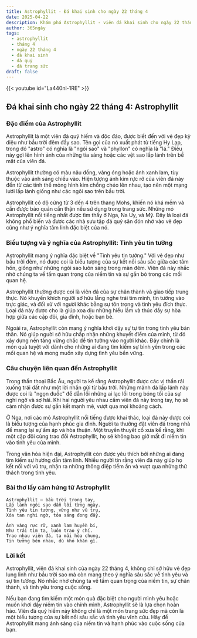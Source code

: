 ```yaml
---
title: Astrophyllit - Đá khai sinh cho ngày 22 tháng 4
date: 2025-04-22
description: Khám phá Astrophyllit - viên đá khai sinh cho ngày 22 tháng 4, biểu tượng của Tình yêu tin tưởng. Cùng tìm hiểu ý nghĩa sâu sắc của viên đá độc đáo này.
author: 365ngày
tags:
  - astrophyllit
  - tháng 4
  - ngày 22 tháng 4
  - đá khai sinh
  - đá quý
  - đá trang sức
draft: false
---
```


{{< youtube id="La440nl-1RE" >}}

## Đá khai sinh cho ngày 22 tháng 4: Astrophyllit

### Đặc điểm của Astrophyllit

Astrophyllit là một viên đá quý hiếm và độc đáo, được biết đến với vẻ đẹp kỳ diệu như bầu trời đêm đầy sao. Tên gọi của nó xuất phát từ tiếng Hy Lạp, trong đó "astro" có nghĩa là "ngôi sao" và "phyllon" có nghĩa là "lá." Điều này gợi lên hình ảnh của những tia sáng hoặc các vệt sao lấp lánh trên bề mặt của viên đá.

Astrophyllit thường có màu nâu đồng, vàng óng hoặc ánh xanh lam, tùy thuộc vào ánh sáng chiếu vào. Hiện tượng ánh kim rực rỡ của viên đá này đến từ các tinh thể mỏng hình kim chồng chéo lên nhau, tạo nên một mạng lưới lấp lánh giống như các ngôi sao trên bầu trời.

Astrophyllit có độ cứng từ 3 đến 4 trên thang Mohs, khiến nó khá mềm và cần được bảo quản cẩn thận nếu sử dụng trong trang sức. Những mỏ Astrophyllit nổi tiếng nhất được tìm thấy ở Nga, Na Uy, và Mỹ. Đây là loại đá không phổ biến và được các nhà sưu tập đá quý săn đón nhờ vào vẻ đẹp cũng như ý nghĩa tâm linh đặc biệt của nó.

### Biểu tượng và ý nghĩa của Astrophyllit: Tình yêu tin tưởng

Astrophyllit mang ý nghĩa đặc biệt về "Tình yêu tin tưởng." Với vẻ đẹp như bầu trời đêm, nó được coi là biểu tượng của sự kết nối sâu sắc giữa các tâm hồn, giống như những ngôi sao luôn sáng trong màn đêm. Viên đá này nhắc nhở chúng ta về tầm quan trọng của niềm tin và sự gắn bó trong các mối quan hệ.

Astrophyllit thường được coi là viên đá của sự chân thành và giao tiếp trung thực. Nó khuyến khích người sở hữu lắng nghe trái tim mình, tin tưởng vào trực giác, và đối xử với người khác bằng sự tôn trọng và tình yêu đích thực. Loại đá này được cho là giúp xoa dịu những hiểu lầm và thúc đẩy sự hòa hợp giữa các cặp đôi, gia đình, hoặc bạn bè.

Ngoài ra, Astrophyllit còn mang ý nghĩa khơi dậy sự tự tin trong tình yêu bản thân. Nó giúp người sở hữu chấp nhận những khuyết điểm của mình, từ đó xây dựng nền tảng vững chắc để tin tưởng vào người khác. Đây chính là món quà tuyệt vời dành cho những ai đang tìm kiếm sự bình yên trong các mối quan hệ và mong muốn xây dựng tình yêu bền vững.

### Câu chuyện liên quan đến Astrophyllit

Trong thần thoại Bắc Âu, người ta kể rằng Astrophyllit được các vị thần rải xuống trái đất như một lời nhắn gửi từ bầu trời. Những mảnh đá lấp lánh này được coi là "ngọn đuốc" để dẫn lối những ai lạc lối trong bóng tối của sự nghi ngờ và sợ hãi. Khi hai người yêu nhau cầm viên đá này trong tay, họ sẽ cảm nhận được sự gắn kết mạnh mẽ, vượt qua mọi khoảng cách.

Ở Nga, nơi các mỏ Astrophyllit nổi tiếng được khai thác, loại đá này được coi là biểu tượng của hạnh phúc gia đình. Người ta thường đặt viên đá trong nhà để mang lại sự ấm áp và hòa thuận. Một truyền thuyết cổ xưa kể rằng, khi một cặp đôi cùng trao đổi Astrophyllit, họ sẽ không bao giờ mất đi niềm tin vào tình yêu của mình.

Trong văn hóa hiện đại, Astrophyllit còn được yêu thích bởi những ai đang tìm kiếm sự hướng dẫn tâm linh. Nhiều người tin rằng viên đá này giúp họ kết nối với vũ trụ, nhận ra những thông điệp tiềm ẩn và vượt qua những thử thách trong tình yêu.

### Bài thơ lấy cảm hứng từ Astrophyllit

```
Astrophyllit – bầu trời trong tay,  
Lấp lánh ngôi sao dẫn lối từng ngày.  
Tình yêu tin tưởng, vững như vũ trụ,  
Xóa tan nghi ngờ, tỏa sáng đong đầy.  

Ánh vàng rực rỡ, xanh lam huyền bí,  
Như trái tim ta, luôn trao ý chí.  
Trao nhau viên đá, ta mãi hòa chung,  
Tin tưởng bên nhau, dù khó khăn gì.  
```

### Lời kết

Astrophyllit, viên đá khai sinh của ngày 22 tháng 4, không chỉ sở hữu vẻ đẹp lung linh như bầu trời sao mà còn mang theo ý nghĩa sâu sắc về tình yêu và sự tin tưởng. Nó nhắc nhở chúng ta về tầm quan trọng của niềm tin, sự chân thành, và tình yêu trong cuộc sống.

Nếu bạn đang tìm kiếm một món quà đặc biệt cho người mình yêu hoặc muốn khơi dậy niềm tin vào chính mình, Astrophyllit sẽ là lựa chọn hoàn hảo. Viên đá quý hiếm này không chỉ là một món trang sức đẹp mà còn là một biểu tượng của sự kết nối sâu sắc và tình yêu vĩnh cửu. Hãy để Astrophyllit mang ánh sáng của niềm tin và hạnh phúc vào cuộc sống của bạn.